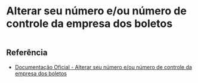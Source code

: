 # Alterar seu número e/ou número de controle da empresa dos boletos

```php

```

## Referência

- [Documentação Oficial - Alterar seu número e/ou número de controle da empresa dos boletos](https://documenter.getpostman.com/view/20565799/Uzs6yNhe#8191a547-8fc8-4fb3-8008-daa374fcd4e7)